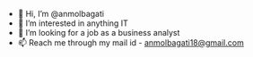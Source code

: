 - 👋 Hi, I’m @anmolbagati
- 👀 I’m interested in anything IT
- 💞️ I’m looking for a job as a business analyst
- 📫 Reach me through my mail id - anmolbagati18@gmail.com

<!---
anmolbagati/anmolbagati is a ✨ special ✨ repository because its `README.md` (this file) appears on your GitHub profile.
You can click the Preview link to take a look at your changes.
--->
